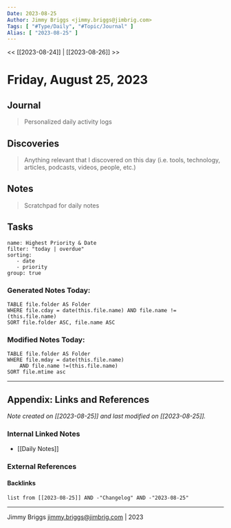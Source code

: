 ```yaml
---
Date: 2023-08-25
Author: Jimmy Briggs <jimmy.briggs@jimbrig.com>
Tags: [ "#Type/Daily", "#Topic/Journal" ]
Alias: [ "2023-08-25" ]
---
```


<< [[2023-08-24]] | [[2023-08-26]] >>

# Friday, August 25, 2023

## Journal

> Personalized daily activity logs

## Discoveries

> Anything relevant that I discovered on this day (i.e. tools, technology, articles, podcasts, videos, people, etc.)

## Notes

> Scratchpad for daily notes

## Tasks

```todoist
name: Highest Priority & Date
filter: "today | overdue"
sorting: 
   - date
   - priority
group: true
```


### Generated Notes Today:

```dataview
TABLE file.folder AS Folder 
WHERE file.cday = date(this.file.name) AND file.name !=(this.file.name) 
SORT file.folder ASC, file.name ASC
```

### Modified Notes Today:

```dataview
TABLE file.folder AS Folder
WHERE file.mday = date(this.file.name) 
	AND file.name !=(this.file.name)
SORT file.mtime asc
```

***

## Appendix: Links and References

*Note created on [[2023-08-25]] and last modified on [[2023-08-25]].*

### Internal Linked Notes

- [[Daily Notes]]

### External References

#### Backlinks

```dataview
list from [[2023-08-25]] AND -"Changelog" AND -"2023-08-25"
```


***

Jimmy Briggs <jimmy.briggs@jimbrig.com> | 2023
